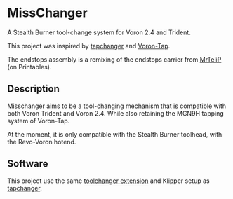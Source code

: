 # MissChanger

A Stealth Burner tool-change system for Voron 2.4 and Trident.

This project was inspired by [tapchanger](https://github.com/viesturz/tapchanger/) and [Voron-Tap](https://github.com/VoronDesign/Voron-Tap/).

The endstops assembly is a remixing of the endstops carrier from [MrTeliP](https://www.printables.com/model/325765-voron-24r2-pg7-cable-gland-and-endstop) (on Printables).

## Description

Misschanger aims to be a tool-changing mechanism that is compatible with both Voron Trident and Voron 2.4. While also retaining the MGN9H tapping system of Voron-Tap.

At the moment, it is only compatible with the Stealth Burner toolhead, with the Revo-Voron hotend.

## Software

This project use the same [toolchanger extension](https://github.com/viesturz/klipper-toolchanger/) and Klipper setup as [tapchanger](https://github.com/viesturz/tapchanger/).
